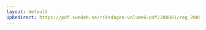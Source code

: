 ```yaml
---
layout: default
UpRedirect: https://pdf.swedeb.se/riksdagen-volumeG-pdf/200001/reg_200001/reg_200001_0249.pdf
---
```

